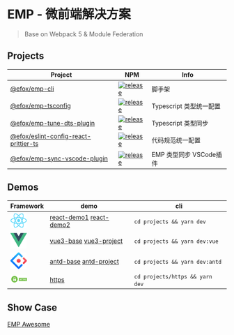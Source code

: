 # EMP - 微前端解决方案
> Base on Webpack 5 & Module Federation
## Projects
|Project|NPM|Info|
|---|---|---|
|[@efox/emp-cli](packages/emp-cli)|[![release](https://img.shields.io/npm/v/@efox/emp-cli.svg)](https://www.npmjs.com/package/@efox/emp-cli)|脚手架|
|[@efox/emp-tsconfig](packages/emp-tsconfig)|[![release](https://img.shields.io/npm/v/@efox/emp-tsconfig.svg)](https://www.npmjs.com/package/@efox/emp-tsconfig)|Typescript 类型统一配置|
|[@efox/emp-tune-dts-plugin](packages/emp-tune-dts-plugin)|[![release](https://img.shields.io/npm/v/@efox/emp-tune-dts-plugin.svg)](https://www.npmjs.com/package/@efox/emp-tune-dts-plugin)|Typescript 类型同步|
|[@efox/eslint-config-react-prittier-ts](packages/eslint-config-react-prittier-ts)|[![release](https://img.shields.io/npm/v/@efox/eslint-config-react-prittier-ts.svg)](https://www.npmjs.com/package/@efox/eslint-config-react-prittier-ts)|代码规范统一配置|
|[@efox/emp-sync-vscode-plugin](https://github.com/efoxTeam/emp-sync-vscode-plugin)|[![release](https://img.shields.io/badge/emp--sync--base-v0.1.5-green.svg)](https://marketplace.visualstudio.com/items?itemName=Benny.emp-sync-base)|EMP 类型同步 VSCode插件|

## Demos
|Framework|demo|cli|
|---|---|---|
|<img src='assets/react.png' width='38'/>|[react-demo1](projects/demo1) [react-demo2](projects/demo2)|`cd projects && yarn dev`|
|<img src='assets/vue.png' width='38'/>|[vue3-base](projects/vue3-base) [vue3-project](projects/vue3-project)|`cd projects && yarn dev:vue`|
|<img src='assets/antd.jpeg' width='38'/>|[antd-base](projects/antd-base) [antd-project](projects/antd-project1)|`cd projects && yarn dev:antd`|
|<img src='assets/https.png' width='38'/>|[https](projects/https)|`cd projects/https && yarn dev`|

## Show Case 
[EMP Awesome](https://github.com/efoxTeam/emp-Awesome)


